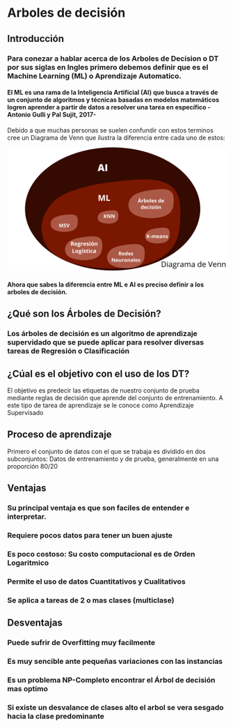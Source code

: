 # Arboles de decisión

## Introducción
### Para conezar a hablar acerca de los Arboles de Decision o DT por sus siglas en Ingles primero debemos definir que es el Machine Learning (ML) o Aprendizaje Automatico. 
#### El ML es una rama de la Inteligencia Artificial (AI) que busca a través de un conjunto de algoritmos y técnicas basadas en modelos matemáticos logren aprender a partir de datos a resolver una tarea en específico - Antonio Gulli y Pal Sujit, 2017-

Debido a que muchas personas se suelen confundir con estos terminos cree un Diagrama de Venn que ilustra la diferencia entre cada uno de estos:

<img src="diagrama_venn.png" alt="hi" class="inline"/>

#### Ahora que sabes la diferencia entre ML e AI es preciso definir a los arboles de decisión.
## ¿Qué son los Árboles de Decisión?
### Los árboles de decisión es un algoritmo de aprendizaje supervidado que se puede aplicar para resolver diversas tareas de Regresión o Clasificación 

## ¿Cúal es el objetivo con el uso de los DT?
El objetivo es predecir las etiquetas de nuestro conjunto de prueba mediante reglas de decisión que aprende del conjunto de entrenamiento. A este tipo de tarea de aprendizaje se le conoce como Aprendizaje Supervisado
## Proceso de aprendizaje
Primero el conjunto de datos con el que se trabaja es dividido en dos subconjuntos:
Datos de entrenamiento y de prueba, generalmente en una proporción 80/20 

## Ventajas
 ### Su principal ventaja es que son faciles de entender e interpretar.
 ### Requiere pocos datos para tener un buen ajuste
 ### Es poco costoso: Su costo computacional es de Orden Logaritmico 
 ### Permite el uso de datos Cuantitativos y Cualitativos
 ### Se aplica a tareas de 2 o mas clases (multiclase)
## Desventajas
 ### Puede sufrir de Overfitting muy facilmente
 ### Es muy sencible ante pequeñas variaciones con las instancias
 ### Es un problema NP-Completo encontrar el Árbol de decisión mas optimo
 ### Si existe un desvalance de clases alto el arbol se vera sesgado hacia la clase predominante
